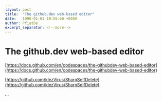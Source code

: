 ```yaml
---
layout: post
title:  "The github.dev web-based editor"
date:   1990-01-01 19:55:00 +0000
author: PfiatDe
excerpt_separator: <!--more-->
---
```


# The github.dev web-based editor

[https://docs.github.com/en/codespaces/the-githubdev-web-based-editor](https://docs.github.com/en/codespaces/the-githubdev-web-based-editor)

[https://github.com/klezVirus/SharpSelfDelete](https://github.com/klezVirus/SharpSelfDelete)

...
<!--more-->
